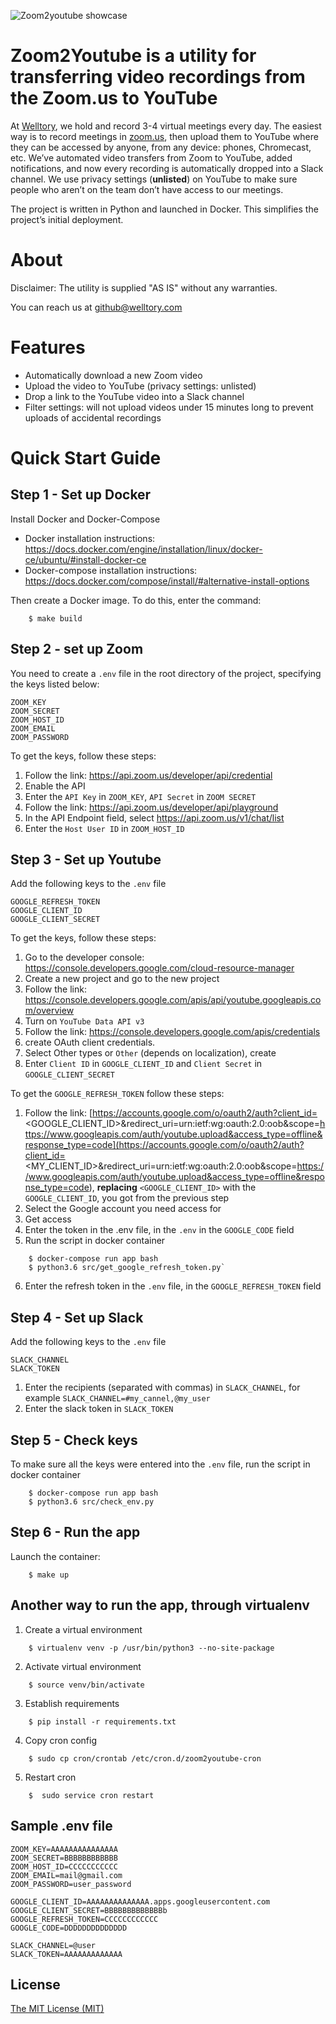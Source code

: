 ![Zoom2youtube showcase](http://i.imgur.com/snCLd13.gif)

# Zoom2Youtube is a utility for transferring video recordings from the Zoom.us to YouTube

At [Welltory](https://welltory.com), we hold and record 3-4 virtual meetings every day. The easiest way is to record meetings in [zoom.us](https://zoom.us), then upload them to YouTube where they can be accessed by anyone, from any device: phones, Chromecast, etc. We’ve automated video transfers from Zoom to YouTube, added notifications, and now every recording is automatically dropped into a Slack channel. We use privacy settings (**unlisted**) on YouTube to make sure people who aren’t on the team don’t have access to our meetings.

The project is written in Python and launched in Docker. This simplifies the project’s initial deployment.

# About

Disclaimer: The utility is supplied "AS IS" without any warranties.

You can reach us at github@welltory.com

# Features

- Automatically download a new Zoom video
- Upload the video to YouTube (privacy settings: unlisted)
- Drop a link to the YouTube video into a Slack channel
- Filter settings: will not upload videos under 15 minutes long to prevent uploads of accidental recordings



Quick Start Guide
=========

Step 1 - Set up Docker
------------------------

Install Docker and Docker-Compose

- Docker installation instructions: https://docs.docker.com/engine/installation/linux/docker-ce/ubuntu/#install-docker-ce
- Docker-compose installation instructions: https://docs.docker.com/compose/install/#alternative-install-options

Then create a Docker image. To do this, enter the command:

```
    $ make build
```


Step 2 - set up Zoom
----------------------

You need to create a `.env` file in the root directory of the project, specifying the keys listed below:

    ZOOM_KEY
    ZOOM_SECRET
    ZOOM_HOST_ID
    ZOOM_EMAIL
    ZOOM_PASSWORD

To get the keys, follow these steps:
1. Follow the link: https://api.zoom.us/developer/api/credential
2. Enable the API
3. Enter the `API Key` in `ZOOM_KEY`, `API Secret` in `ZOOM SECRET`
4. Follow the link: https://api.zoom.us/developer/api/playground
5. In the API Endpoint field, select https://api.zoom.us/v1/chat/list
6. Enter the `Host User ID` in `ZOOM_HOST_ID`


Step 3 - Set up Youtube
-------------------------

Add the following keys to the `.env` file

    GOOGLE_REFRESH_TOKEN
    GOOGLE_CLIENT_ID
    GOOGLE_CLIENT_SECRET

To get the keys, follow these steps:
1. Go to the developer console: https://console.developers.google.com/cloud-resource-manager
2. Create a new project and go to the new project
3. Follow the link: https://console.developers.google.com/apis/api/youtube.googleapis.com/overview
4. Turn on `YouTube Data API v3`
5. Follow the link: https://console.developers.google.com/apis/credentials
6. create OAuth client credentials.
7. Select Other types or `Other` (depends on localization), create
8. Enter `Client ID` in `GOOGLE_CLIENT_ID` and `Client Secret` in `GOOGLE_CLIENT_SECRET`

To get the `GOOGLE_REFRESH_TOKEN` follow these steps:

1. Follow the link: [https://accounts.google.com/o/oauth2/auth?client_id=<GOOGLE_CLIENT_ID>&redirect_uri=urn:ietf:wg:oauth:2.0:oob&scope=https://www.googleapis.com/auth/youtube.upload&access_type=offline&response_type=code](https://accounts.google.com/o/oauth2/auth?client_id=<MY_CLIENT_ID>&redirect_uri=urn:ietf:wg:oauth:2.0:oob&scope=https://www.googleapis.com/auth/youtube.upload&access_type=offline&response_type=code), **replacing** `<GOOGLE_CLIENT_ID>` with the `GOOGLE_CLIENT_ID`, you got from the previous step
2. Select the Google account you need access for
3. Get access
4. Enter the token in the .env file, in the `.env` in the `GOOGLE_CODE` field
5. Run the script in docker container
```
    $ docker-compose run app bash
    $ python3.6 src/get_google_refresh_token.py`
```
6. Enter the refresh token in the `.env` file, in the `GOOGLE_REFRESH_TOKEN` field


Step 4 - Set up Slack
-----------------------

Add the following keys to the `.env` file

    SLACK_CHANNEL
    SLACK_TOKEN

1. Enter the recipients (separated with commas) in `SLACK_CHANNEL`, for example `SLACK_CHANNEL=#my_cannel,@my_user`
2. Enter the slack token in `SLACK_TOKEN`


Step 5 - Check keys
-----------------------

To make sure all the keys were entered into the `.env` file, run the script in docker container
```
    $ docker-compose run app bash
    $ python3.6 src/check_env.py
```


Step 6 - Run the app
-------------------------

Launch the container:
```
    $ make up
```


Another way to run the app, through virtualenv
------------------------------------------------------------------------

1. Create a virtual environment
```
    $ virtualenv venv -p /usr/bin/python3 --no-site-package
```
2. Activate virtual environment
```
    $ source venv/bin/activate
```
3. Establish requirements
```
    $ pip install -r requirements.txt
```
4. Copy cron config
```
    $ sudo cp cron/crontab /etc/cron.d/zoom2youtube-cron
```
5. Restart cron
```
    $  sudo service cron restart
```

Sample .env file
-----------------

```
ZOOM_KEY=AAAAAAAAAAAAAAA
ZOOM_SECRET=BBBBBBBBBBBB
ZOOM_HOST_ID=CCCCCCCCCCC
ZOOM_EMAIL=mail@gmail.com
ZOOM_PASSWORD=user_password

GOOGLE_CLIENT_ID=AAAAAAAAAAAAAA.apps.googleusercontent.com
GOOGLE_CLIENT_SECRET=BBBBBBBBBBBBBb
GOOGLE_REFRESH_TOKEN=CCCCCCCCCCCC
GOOGLE_CODE=DDDDDDDDDDDDDD

SLACK_CHANNEL=@user
SLACK_TOKEN=AAAAAAAAAAAAA
```


License
-------

[The MIT License (MIT)](https://en.wikipedia.org/wiki/MIT_License)
